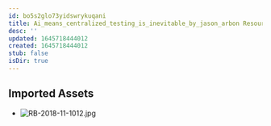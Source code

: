 ```yaml
---
id: bo5s2glo73yidswrykuqani
title: Ai_means_centralized_testing_is_inevitable_by_jason_arbon Resources
desc: ''
updated: 1645718444012
created: 1645718444012
stub: false
isDir: true
---
```

## Imported Assets
- ![RB-2018-11-1012.jpg](/assets/rb-2018-11-1012-c1frgf3h8b3j.jpg)
